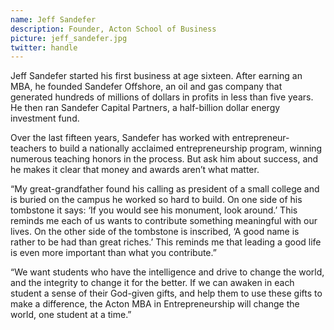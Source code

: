 ```yaml
---
name: Jeff Sandefer
description: Founder, Acton School of Business
picture: jeff_sandefer.jpg
twitter: handle
---
```

Jeff Sandefer started his first business at age sixteen. After earning an MBA, he founded Sandefer Offshore, an oil and gas company that generated hundreds of millions of dollars in profits in less than five years. He then ran Sandefer Capital Partners, a half-billion dollar energy investment fund.

Over the last fifteen years, Sandefer has worked with entrepreneur-teachers to build a nationally acclaimed entrepreneurship program, winning numerous teaching honors in the process. But ask him about success, and he makes it clear that money and awards aren’t what matter.

“My great-grandfather found his calling as president of a small college and is buried on the campus he worked so hard to build. On one side of his tombstone it says: ‘If you would see his monument, look around.’ This reminds me each of us wants to contribute something meaningful with our lives. On the other side of the tombstone is inscribed, ‘A good name is rather to be had than great riches.’ This reminds me that leading a good life is even more important than what you contribute.”

“We want students who have the intelligence and drive to change the world, and the integrity to change it for the better. If we can awaken in each student a sense of their God-given gifts, and help them to use these gifts to make a difference, the Acton MBA in Entrepreneurship will change the world, one student at a time.”

 

 

 

 

 

 

 

 

 

 

 

 

 

 

 

 

 